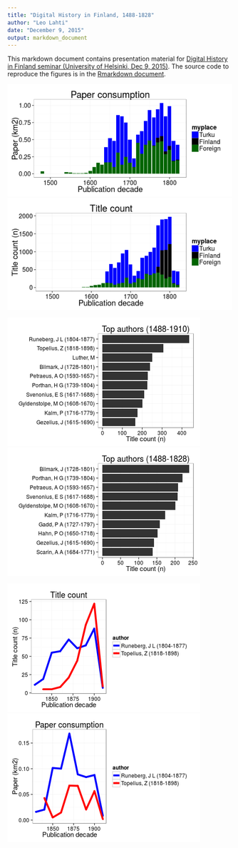 ```yaml
---
title: "Digital History in Finland, 1488-1828"
author: "Leo Lahti"
date: "December 9, 2015"
output: markdown_document
---
```


This markdown document contains presentation material for [Digital History in Finland seminar (University of Helsinki, Dec 9, 2015)](http://blogs.helsinki.fi/mstolone/2015/09/21/call-for-papers-digital-history-in-finland-wednesday-9-12-2015/). The source code to reproduce the figures is in the [Rmarkdown document](https://github.com/rOpenGov/fennica/blob/master/inst/examples/20151209-HelsinkiDH.Rmd).




![plot of chunk 20151209-HDH-TurkuVSOthers](figure/20151209-HDH-TurkuVSOthers-1.png) ![plot of chunk 20151209-HDH-TurkuVSOthers](figure/20151209-HDH-TurkuVSOthers-2.png) 



![plot of chunk 20151209-HDH-Author](figure/20151209-HDH-Author-1.png) ![plot of chunk 20151209-HDH-Author](figure/20151209-HDH-Author-2.png) 


![plot of chunk 20151209-HDH-topauthor](figure/20151209-HDH-topauthor-1.png) ![plot of chunk 20151209-HDH-topauthor](figure/20151209-HDH-topauthor-2.png) 


